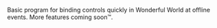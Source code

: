 Basic program for binding controls quickly in Wonderful World at offline events.
More features coming soon™.
